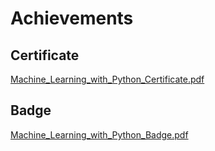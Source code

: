 

# Achievements
## Certificate
[Machine_Learning_with_Python_Certificate.pdf](https://prod-files-secure.s3.us-west-2.amazonaws.com/03e82b26-cccb-4906-bb56-adabcbdc0655/0f35a87e-0c16-48ac-af62-4e4cc34c6a19/Machine_Learning_with_Python_Certificate.pdf?X-Amz-Algorithm=AWS4-HMAC-SHA256&X-Amz-Content-Sha256=UNSIGNED-PAYLOAD&X-Amz-Credential=ASIAZI2LB4666XG35WP2%2F20250206%2Fus-west-2%2Fs3%2Faws4_request&X-Amz-Date=20250206T062117Z&X-Amz-Expires=3600&X-Amz-Security-Token=IQoJb3JpZ2luX2VjED4aCXVzLXdlc3QtMiJGMEQCIHi2zazZNbiJNzz91FLSaYs0oY%2BfPtrDPrh693Rx2EjpAiAtDjS4FR7WmHtzRFp6wP%2FoJMxwpZebjOX66WZrSgvqlCr%2FAwhXEAAaDDYzNzQyMzE4MzgwNSIMWHzc8ePk2xPStRseKtwDw411KEM3oryr35WzIPNvt%2F1S32ttzsSbDtHwFaVwgsDNlwxfcnwycdwJqLXb%2FZXpXOnRj9gt%2BRsGgS%2FLDtkcE9tsPdDx9AnVDZ%2B6a25Mh%2FvwkY7YuVnmf7StSBLXmkpfiPOLjwgBYk1fg4odyJAwj%2FIVFGf%2FQwAXlqMIZyQnjSR4AZBzw4aLYO2iRvLljqi%2F%2BZQO5R0KJvVSBsd2AUpywawTXYQ%2F4FzRJSEqPqlN28J%2BJmF71u1OpMmP1rdWEM0giBvV%2BEYMxMfOJsWeeVP7waQueAEnUf%2FxdBJJbhq9ZFekNRzAFmlBeNwbVxJpZ7DNQUDLCwWBEqvqkzyjn5zyBb5zIN4%2Fdep8U%2FtV4eHWBxrrgdcIIBgIO8PQvCxxFdoPsig5aRU1A5lVkYIotT9dlbtOTelIbi9W4jSjpRy22eSPOQxiB8gxwNqiZkt5DkTr7R0tliSCXfqb5yPuncNbNUBkhQ2bdHTKBXvYjnnoUBpbsBlYQkRKobiEY8pC9Jm1emer2KJ2tl3A5CAlhcVxiaO2xXAA2a1ZSa9lCMjaGKUx5o2xrl0q99Xw9ozsNb%2B5gEwuCvJ6dZw6Wcnyh%2Bj9YpWwdzRKU07RpBcYUWCF%2BvhfFr9LgThEuiS5ozww3ZiRvQY6pgEA4l6GJaL5t1D06Zl0XzCTlw1%2BanYr9m8f3%2BMjXeNIQYI3EhQ19Rp1Vdr0hhmutG6c2eTYnAXoGeKb3qp%2Bti4bAfojeyEH%2BeY2pLOHso%2Bn06cencvm3Zb4nfis4tDFh6jCFh17K6m%2FSSnJXnixSMb3qfjbRc1mfcKJlaQDNboaNt9M1ZFIJ6vUiIUY4nTLIDW%2BsDdEuan0rtCEAYINNRXASZWhG1d5&X-Amz-Signature=2a134537608ed0ccea321860c6216ad5970f3bf5d97fc8b55467cc5b235090ea&X-Amz-SignedHeaders=host&x-id=GetObject)
## Badge
[Machine_Learning_with_Python_Badge.pdf](https://prod-files-secure.s3.us-west-2.amazonaws.com/03e82b26-cccb-4906-bb56-adabcbdc0655/ff622a22-73d6-44e3-9c7b-e89a8e61b7aa/Machine_Learning_with_Python_Badge.pdf?X-Amz-Algorithm=AWS4-HMAC-SHA256&X-Amz-Content-Sha256=UNSIGNED-PAYLOAD&X-Amz-Credential=ASIAZI2LB4666XG35WP2%2F20250206%2Fus-west-2%2Fs3%2Faws4_request&X-Amz-Date=20250206T062117Z&X-Amz-Expires=3600&X-Amz-Security-Token=IQoJb3JpZ2luX2VjED4aCXVzLXdlc3QtMiJGMEQCIHi2zazZNbiJNzz91FLSaYs0oY%2BfPtrDPrh693Rx2EjpAiAtDjS4FR7WmHtzRFp6wP%2FoJMxwpZebjOX66WZrSgvqlCr%2FAwhXEAAaDDYzNzQyMzE4MzgwNSIMWHzc8ePk2xPStRseKtwDw411KEM3oryr35WzIPNvt%2F1S32ttzsSbDtHwFaVwgsDNlwxfcnwycdwJqLXb%2FZXpXOnRj9gt%2BRsGgS%2FLDtkcE9tsPdDx9AnVDZ%2B6a25Mh%2FvwkY7YuVnmf7StSBLXmkpfiPOLjwgBYk1fg4odyJAwj%2FIVFGf%2FQwAXlqMIZyQnjSR4AZBzw4aLYO2iRvLljqi%2F%2BZQO5R0KJvVSBsd2AUpywawTXYQ%2F4FzRJSEqPqlN28J%2BJmF71u1OpMmP1rdWEM0giBvV%2BEYMxMfOJsWeeVP7waQueAEnUf%2FxdBJJbhq9ZFekNRzAFmlBeNwbVxJpZ7DNQUDLCwWBEqvqkzyjn5zyBb5zIN4%2Fdep8U%2FtV4eHWBxrrgdcIIBgIO8PQvCxxFdoPsig5aRU1A5lVkYIotT9dlbtOTelIbi9W4jSjpRy22eSPOQxiB8gxwNqiZkt5DkTr7R0tliSCXfqb5yPuncNbNUBkhQ2bdHTKBXvYjnnoUBpbsBlYQkRKobiEY8pC9Jm1emer2KJ2tl3A5CAlhcVxiaO2xXAA2a1ZSa9lCMjaGKUx5o2xrl0q99Xw9ozsNb%2B5gEwuCvJ6dZw6Wcnyh%2Bj9YpWwdzRKU07RpBcYUWCF%2BvhfFr9LgThEuiS5ozww3ZiRvQY6pgEA4l6GJaL5t1D06Zl0XzCTlw1%2BanYr9m8f3%2BMjXeNIQYI3EhQ19Rp1Vdr0hhmutG6c2eTYnAXoGeKb3qp%2Bti4bAfojeyEH%2BeY2pLOHso%2Bn06cencvm3Zb4nfis4tDFh6jCFh17K6m%2FSSnJXnixSMb3qfjbRc1mfcKJlaQDNboaNt9M1ZFIJ6vUiIUY4nTLIDW%2BsDdEuan0rtCEAYINNRXASZWhG1d5&X-Amz-Signature=416b52ca32a4ad17bbe786d41472b89f23825b645e27496c214a10c3a1bbc82b&X-Amz-SignedHeaders=host&x-id=GetObject)